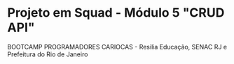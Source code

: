 # Projeto em Squad - Módulo 5 "CRUD API"
BOOTCAMP PROGRAMADORES CARIOCAS - Resilia Educação, SENAC RJ e Prefeitura do Rio de Janeiro
